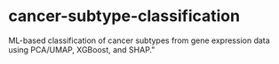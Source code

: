 # cancer-subtype-classification
ML-based classification of cancer subtypes from gene expression data using PCA/UMAP, XGBoost, and SHAP."
